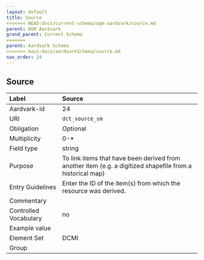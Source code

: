 ```yaml
---
layout: default
title: Source
<<<<<<< HEAD:docs/current-schema/ogm-aardvark/source.md
parent: OGM Aardvark
grand_parent: Current Schema
=======
parent: Aardvark Schema
>>>>>>> main:docs/aardvarkSchema/source.md
nav_order: 24
---
```


## Source

| Label                 | Source                                                                                                   |
|:----------------------|:---------------------------------------------------------------------------------------------------------|
| Aardvark-id           | 24                                                                                                       |
| URI                   | `dct_source_sm`                                                                                          |
| Obligation            | Optional                                                                                                 |
| Multiplicity          | 0-*                                                                                                      |
| Field type            | string                                                                                                   |
| Purpose               | To link items that have been derived from another item (e.g. a digitized shapefile from a historical map) |
| Entry Guidelines      | Enter the ID of the item(s) from which the resource was derived.                                         |
| Commentary            |                                                                                                          |
| Controlled Vocabulary | no                                                                                                       |
| Example value         |                                                                                                          |
| Element Set           | DCMI                                                                                                     |
| Group                 |                                                                                                          |
